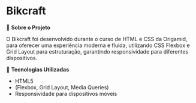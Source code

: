 # Bikcraft

📌 **Sobre o Projeto**

O Bikcraft foi desenvolvido durante o curso de HTML e CSS da Origamid, para oferecer uma experiência moderna e fluida, utilizando CSS Flexbox e Grid Layout para estruturação, garantindo responsividade para diferentes dispositivos.

🚀 **Tecnologias Utilizadas**

* HTML5
* (Flexbox, Grid Layout, Media Queries)
* Responsividade para dispositivos móveis




